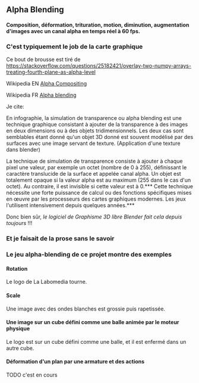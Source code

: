 ## Alpha Blending

#### Composition, déformation, trituration, motion, diminution, augmentation d'images avec un canal alpha en temps réel à 60 fps.

### C'est typiquement le job de la carte graphique

Ce bout de brousse est tiré de https://stackoverflow.com/questions/25182421/overlay-two-numpy-arrays-treating-fourth-plane-as-alpha-level

Wikipedia EN [Alpha Compositing](https://en.wikipedia.org/wiki/Alpha_compositing)

Wikipedia FR [Alpha blending](https://fr.wikipedia.org/wiki/Alpha_blending)

Je cite:

En infographie, la simulation de transparence ou alpha blending est une technique graphique consistant à ajouter de la transparence à des images en deux dimensions ou à des objets tridimensionnels. Les deux cas sont semblables étant donné qu'un objet 3D donné est souvent modélisé par des surfaces avec une image servant de texture. (Application d'une texture dans blender)

La technique de simulation de transparence consiste à ajouter à chaque pixel une valeur, par exemple un octet (nombre de 0 à 255), définissant le caractère translucide de la surface et appelée canal alpha. Un objet est totalement opaque si la valeur alpha est au maximum (255 dans le cas d'un octet). Au contraire, il est invisible si cette valeur est à 0.*** Cette technique nécessite une forte puissance de calcul ou des fonctions spécifiques mises en œuvre par les processeurs des cartes graphiques modernes. Les jeux l'utilisent intensivement depuis quelques années.***

Donc bien sûr, *le logiciel de Graphisme 3D libre Blender fait cela depuis toujours* !!!

### Et je faisait de la prose sans le savoir

### Le jeu alpha-blending de ce projet montre des exemples
#### Rotation
Le logo de La Labomedia tourne.

#### Scale
Une image avec des ondes blanches est grossie puis rapetissée.

#### Une image sur un cube défini comme une balle animée par le moteur physique
Le logo est sur un cube défini comme une balle, et il est enfermé dans un autre cube.

#### Déformation d'un plan par une armature et des actions
TODO
c'est en cours
